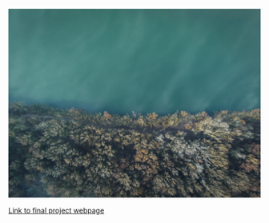 ![Screenshot of final project](./assets/axel-czikora-GfTU54kkFmM-unsplash.jpg)

[Link to final project webpage](https://confusedicarus.github.io/02-css-developer-portfolio/)
